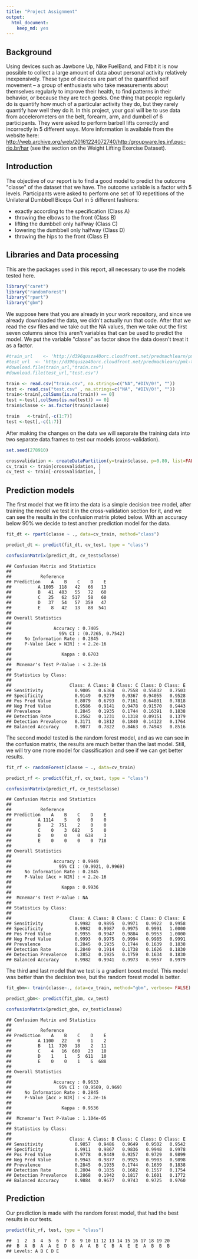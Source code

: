 ```yaml
---
title: "Project Assignment"
output:
  html_document:
    keep_md: yes
---
```







## Background

Using devices such as Jawbone Up, Nike FuelBand, and Fitbit it is now possible to collect a large amount of data about personal activity relatively inexpensively. These type of devices are part of the quantified self movement – a group of enthusiasts who take measurements about themselves regularly to improve their health, to find patterns in their behavior, or because they are tech geeks. One thing that people regularly do is quantify how much of a particular activity they do, but they rarely quantify how well they do it. In this project, your goal will be to use data from accelerometers on the belt, forearm, arm, and dumbell of 6 participants. They were asked to perform barbell lifts correctly and incorrectly in 5 different ways. More information is available from the website here: http://web.archive.org/web/20161224072740/http:/groupware.les.inf.puc-rio.br/har (see the section on the Weight Lifting Exercise Dataset).

## Introduction 

The objective of our report is to find a good model to predict the outcome "classe" of the dataset that we have. 
The outcome variable is a factor with 5 levels. Participants were asked to perform one set of 10 repetitions of the Unilateral Dumbbell Biceps Curl in 5 different fashions:

- exactly according to the specification (Class A)
- throwing the elbows to the front (Class B)
- lifting the dumbbell only halfway (Class C)
- lowering the dumbbell only halfway (Class D)
- throwing the hips to the front (Class E)

## Libraries and Data processing 

This are the packages used in this report, all necessary to use the models tested here.


```r
library("caret")
library("randomForest")
library("rpart")
library("gbm")
```

We suppose here that you are already in your work repository, and since we already downloaded the data, we didn't actually run that code. After that we read 
the csv files and we take out the NA values, then we take out the first seven columns since this aren't variables that can be used to predict the model. We put the variable "classe" as factor since the data doesn't treat it as a factor.


```r
#train_url    <- 'http://d396qusza40orc.cloudfront.net/predmachlearn/pml-train.csv'
#test_url  <- 'http://d396qusza40orc.cloudfront.net/predmachlearn/pml-test.csv'
#download.file(train_url,"train.csv")
#download.file(test_url,"test.csv")

train <- read.csv("train.csv", na.strings=c("NA","#DIV/0!", ""))
test <- read.csv("test.csv" , na.strings=c("NA", "#DIV/0!", ""))
train<-train[,colSums(is.na(train)) == 0]
test <-test[,colSums(is.na(test)) == 0]
train$classe <- as.factor(train$classe)

train   <-train[,-c(1:7)]
test <-test[,-c(1:7)]
```

After making the changes on the data we will separate the training data into two separate data.frames to test our models (cross-validation).



```r
set.seed(278910)

crossvalidation <- createDataPartition(y=train$classe, p=0.80, list=FALSE)
cv_train <- train[crossvalidation, ] 
cv_test <- train[-crossvalidation, ]
```

## Prediction models 

The first model that we fit into the data is a simple decision tree model, after training the model we test it in the cross-validation section for it, and we can see the results in the confusion matrix ploted below. With an accuracy below 90% we decide to test another prediction model for the data.


```r
fit_dt <- rpart(classe ~ ., data=cv_train, method="class")

predict_dt <- predict(fit_dt, cv_test, type = "class")

confusionMatrix(predict_dt, cv_test$classe)
```

```
## Confusion Matrix and Statistics
## 
##           Reference
## Prediction    A    B    C    D    E
##          A 1005  118   42   66   13
##          B   41  483   55   72   60
##          C   25   62  517   58   60
##          D   37   54   57  359   47
##          E    8   42   13   88  541
## 
## Overall Statistics
##                                           
##                Accuracy : 0.7405          
##                  95% CI : (0.7265, 0.7542)
##     No Information Rate : 0.2845          
##     P-Value [Acc > NIR] : < 2.2e-16       
##                                           
##                   Kappa : 0.6703          
##                                           
##  Mcnemar's Test P-Value : < 2.2e-16       
## 
## Statistics by Class:
## 
##                      Class: A Class: B Class: C Class: D Class: E
## Sensitivity            0.9005   0.6364   0.7558  0.55832   0.7503
## Specificity            0.9149   0.9279   0.9367  0.94055   0.9528
## Pos Pred Value         0.8079   0.6793   0.7161  0.64801   0.7818
## Neg Pred Value         0.9586   0.9141   0.9478  0.91570   0.9443
## Prevalence             0.2845   0.1935   0.1744  0.16391   0.1838
## Detection Rate         0.2562   0.1231   0.1318  0.09151   0.1379
## Detection Prevalence   0.3171   0.1812   0.1840  0.14122   0.1764
## Balanced Accuracy      0.9077   0.7822   0.8463  0.74943   0.8516
```

The second model tested is the random forest model, and as we can see in the confusion matrix, the results are much better than the last model. Still, we will try one more model for classification and see if we can get better results.


```r
fit_rf <- randomForest(classe ~ ., data=cv_train)

predict_rf <- predict(fit_rf, cv_test, type = "class")

confusionMatrix(predict_rf, cv_test$classe)
```

```
## Confusion Matrix and Statistics
## 
##           Reference
## Prediction    A    B    C    D    E
##          A 1114    5    0    0    0
##          B    2  751    2    0    0
##          C    0    3  682    5    0
##          D    0    0    0  638    3
##          E    0    0    0    0  718
## 
## Overall Statistics
##                                           
##                Accuracy : 0.9949          
##                  95% CI : (0.9921, 0.9969)
##     No Information Rate : 0.2845          
##     P-Value [Acc > NIR] : < 2.2e-16       
##                                           
##                   Kappa : 0.9936          
##                                           
##  Mcnemar's Test P-Value : NA              
## 
## Statistics by Class:
## 
##                      Class: A Class: B Class: C Class: D Class: E
## Sensitivity            0.9982   0.9895   0.9971   0.9922   0.9958
## Specificity            0.9982   0.9987   0.9975   0.9991   1.0000
## Pos Pred Value         0.9955   0.9947   0.9884   0.9953   1.0000
## Neg Pred Value         0.9993   0.9975   0.9994   0.9985   0.9991
## Prevalence             0.2845   0.1935   0.1744   0.1639   0.1838
## Detection Rate         0.2840   0.1914   0.1738   0.1626   0.1830
## Detection Prevalence   0.2852   0.1925   0.1759   0.1634   0.1830
## Balanced Accuracy      0.9982   0.9941   0.9973   0.9957   0.9979
```


The third and last model that we test is a gradient boost model. This model was better than the decision tree, but the random forest model is better.


```r
fit_gbm<- train(classe~., data=cv_train, method="gbm", verbose= FALSE)

predict_gbm<- predict(fit_gbm, cv_test)

confusionMatrix(predict_gbm, cv_test$classe)
```

```
## Confusion Matrix and Statistics
## 
##           Reference
## Prediction    A    B    C    D    E
##          A 1100   22    0    1    2
##          B   11  720   18    2   11
##          C    4   16  660   23   10
##          D    1    1    5  611   10
##          E    0    0    1    6  688
## 
## Overall Statistics
##                                          
##                Accuracy : 0.9633         
##                  95% CI : (0.9569, 0.969)
##     No Information Rate : 0.2845         
##     P-Value [Acc > NIR] : < 2.2e-16      
##                                          
##                   Kappa : 0.9536         
##                                          
##  Mcnemar's Test P-Value : 1.104e-05      
## 
## Statistics by Class:
## 
##                      Class: A Class: B Class: C Class: D Class: E
## Sensitivity            0.9857   0.9486   0.9649   0.9502   0.9542
## Specificity            0.9911   0.9867   0.9836   0.9948   0.9978
## Pos Pred Value         0.9778   0.9449   0.9257   0.9729   0.9899
## Neg Pred Value         0.9943   0.9877   0.9925   0.9903   0.9898
## Prevalence             0.2845   0.1935   0.1744   0.1639   0.1838
## Detection Rate         0.2804   0.1835   0.1682   0.1557   0.1754
## Detection Prevalence   0.2868   0.1942   0.1817   0.1601   0.1772
## Balanced Accuracy      0.9884   0.9677   0.9743   0.9725   0.9760
```


## Prediction

Our prediction is made with the random forest model, that had the best results in our tests.


```r
predict(fit_rf, test, type = "class")
```

```
##  1  2  3  4  5  6  7  8  9 10 11 12 13 14 15 16 17 18 19 20 
##  B  A  B  A  A  E  D  B  A  A  B  C  B  A  E  E  A  B  B  B 
## Levels: A B C D E
```

